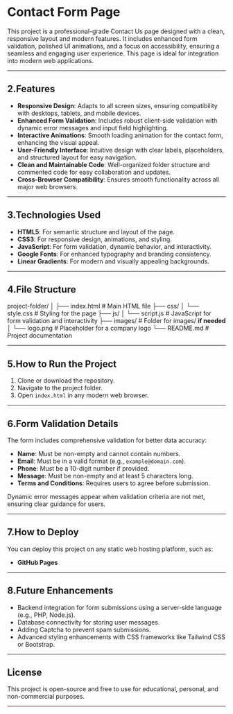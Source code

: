 # Contact Form Page

This project is a professional-grade Contact Us page designed with a clean, responsive layout and modern features. It includes enhanced form validation, polished UI animations, and a focus on accessibility, ensuring a seamless and engaging user experience. This page is ideal for integration into modern web applications.

------------------------------------------------------------------------------------------------------------------------------------------------------------------------------------------------------------------------------------------------------------------------------------

## 2.Features
- **Responsive Design**: Adapts to all screen sizes, ensuring compatibility with desktops, tablets, and mobile devices.
- **Enhanced Form Validation**: Includes robust client-side validation with dynamic error messages and input field highlighting.
- **Interactive Animations**: Smooth loading animation for the contact form, enhancing the visual appeal.
- **User-Friendly Interface**: Intuitive design with clear labels, placeholders, and structured layout for easy navigation.
- **Clean and Maintainable Code**: Well-organized folder structure and commented code for easy collaboration and updates.
- **Cross-Browser Compatibility**: Ensures smooth functionality across all major web browsers.

------------------------------------------------------------------------------------------------------------------------------------------------------------------------------------------------------------------------------------------------------------------------------------

## 3.Technologies Used
- **HTML5**: For semantic structure and layout of the page.
- **CSS3**: For responsive design, animations, and styling.
- **JavaScript**: For form validation, dynamic behavior, and interactivity.
- **Google Fonts**: For enhanced typography and branding consistency.
- **Linear Gradients**: For modern and visually appealing backgrounds.

------------------------------------------------------------------------------------------------------------------------------------------------------------------------------------------------------------------------------------------------------------------------------------

## 4.File Structure

project-folder/
│
├── index.html       # Main HTML file
├── css/
│   └── style.css    # Styling for the page
├── js/
│   └── script.js    # JavaScript for form validation and interactivity
├── images/          # Folder for images/ **if needed**
│   └── logo.png     # Placeholder for a company logo
└── README.md        # Project documentation


------------------------------------------------------------------------------------------------------------------------------------------------------------------------------------------------------------------------------------------------------------------------------------

## 5.How to Run the Project
1. Clone or download the repository.
2. Navigate to the project folder.
3. Open `index.html` in any modern web browser.

------------------------------------------------------------------------------------------------------------------------------------------------------------------------------------------------------------------------------------------------------------------------------------

## 6.Form Validation Details
The form includes comprehensive validation for better data accuracy:
- **Name**: Must be non-empty and cannot contain numbers.
- **Email**: Must be in a valid format (e.g., `example@domain.com`).
- **Phone**: Must be a 10-digit number if provided.
- **Message**: Must be non-empty and at least 5 characters long.
- **Terms and Conditions**: Requires users to agree before submission.

Dynamic error messages appear when validation criteria are not met, ensuring clear guidance for users.

------------------------------------------------------------------------------------------------------------------------------------------------------------------------------------------------------------------------------------------------------------------------------------

## 7.How to Deploy
You can deploy this project on any static web hosting platform, such as:
- **GitHub Pages**


------------------------------------------------------------------------------------------------------------------------------------------------------------------------------------------------------------------------------------------------------------------------------------

## 8.Future Enhancements
- Backend integration for form submissions using a server-side language (e.g., PHP, Node.js).
- Database connectivity for storing user messages.
- Adding Captcha to prevent spam submissions.
- Advanced styling enhancements with CSS frameworks like Tailwind CSS or Bootstrap.

------------------------------------------------------------------------------------------------------------------------------------------------------------------------------------------------------------------------------------------------------------------------------------

## License
This project is open-source and free to use for educational, personal, and non-commercial purposes.

------------------------------------------------------------------------------------------------------------------------------------------